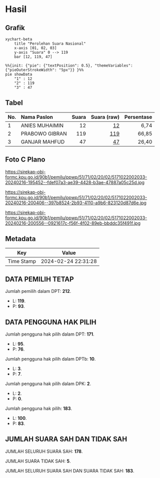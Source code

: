 # Hasil

## Grafik

```mermaid
xychart-beta
    title "Perolehan Suara Nasional"
    x-axis [01, 02, 03]
    y-axis "Suara" 0 --> 119
    bar [12, 119, 47]
```

```mermaid
%%{init: {"pie": {"textPosition": 0.5}, "themeVariables": {"pieOuterStrokeWidth": "5px"}} }%%
pie showData
    "1" : 12
    "2" : 119
    "3" : 47
```

## Tabel

| No. | Nama Paslon    | Suara | Suara (raw) | Persentase |
|:--- |:-------------- | -----:| -----------:| ----------:|
| 1   | ANIES MUHAIMIN | 12    | [12][p-1]   | 6,74       |
| 2   | PRABOWO GIBRAN | 119   | [119][p-2]  | 66,85      |
| 3   | GANJAR MAHFUD  | 47    | [47][p-3]   | 26,40      |


[p-1]: https://github.com/gigit-pemilu/pemilu-2024/blob/main/pilpres/hitung-suara/sub/51-bali/sub/71-kota-denpasar/sub/02-denpasar-timur/sub/2002-sumerta-kelod/sub/033-tps/sub/paslon-1.txt
[p-2]: https://github.com/gigit-pemilu/pemilu-2024/blob/main/pilpres/hitung-suara/sub/51-bali/sub/71-kota-denpasar/sub/02-denpasar-timur/sub/2002-sumerta-kelod/sub/033-tps/sub/paslon-2.txt
[p-3]: https://github.com/gigit-pemilu/pemilu-2024/blob/main/pilpres/hitung-suara/sub/51-bali/sub/71-kota-denpasar/sub/02-denpasar-timur/sub/2002-sumerta-kelod/sub/033-tps/sub/paslon-3.txt

## Foto C Plano

https://sirekap-obj-formc.kpu.go.id/90b1/pemilu/ppwp/51/71/02/20/02/5171022002033-20240216-195452--fdef07a3-ae39-4428-b3ae-47887a05c25d.jpg

https://sirekap-obj-formc.kpu.go.id/90b1/pemilu/ppwp/51/71/02/20/02/5171022002033-20240216-200406--397b8524-2b93-4110-a9b6-823120d87d6e.jpg

https://sirekap-obj-formc.kpu.go.id/90b1/pemilu/ppwp/51/71/02/20/02/5171022002033-20240216-200556--0921617c-f56f-4f02-89eb-bbddc35f491f.jpg


## Metadata

| Key        | Value               |
| ---------- | ------------------- |
| Time Stamp | 2024-02-24 22:31:28 |


## DATA PEMILIH TETAP

Jumlah pemilih dalam DPT: **212**.
 * L: **119**.
 * P: **93**.

## DATA PENGGUNA HAK PILIH

Jumlah pengguna hak pilih dalam DPT: **171**.
 * L: **95**.
 * P: **76**.

Jumlah pengguna hak pilih dalam DPTb: **10**.
 * L: **3**.
 * P: **7**.

Jumlah pengguna hak pilih dalam DPK: **2**.
 * L: **2**.
 * P: **0**.

Jumlah pengguna hak pilih: **183**.
 * L: **100**.
 * P: **83**.

## JUMLAH SUARA SAH DAN TIDAK SAH

JUMLAH SELURUH SUARA SAH: **178**.

JUMLAH SUARA TIDAK SAH: **5**.

JUMLAH SELURUH SUARA SAH DAN SUARA TIDAK SAH: **183**.


